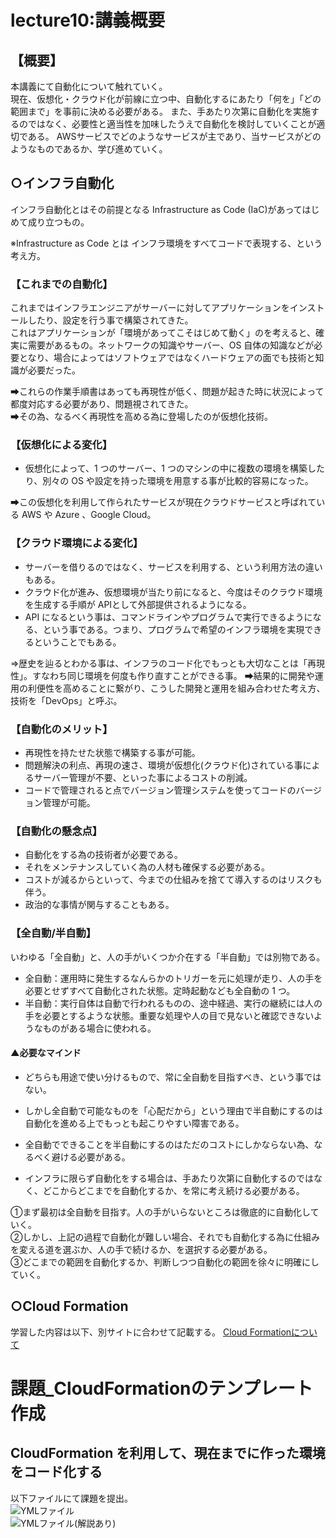 # lecture10:講義概要

## 【概要】
本講義にて自動化について触れていく。  
現在、仮想化・クラウド化が前線に立つ中、自動化するにあたり「何を」「どの範囲まで」を事前に決める必要がある。
また、手あたり次第に自動化を実施するのではなく、必要性と適当性を加味したうえで自動化を検討していくことが適切である。
AWSサービスでどのようなサービスが主であり、当サービスがどのようなものであるか、学び進めていく。


## ○インフラ自動化
インフラ自動化とはその前提となる Infrastructure as Code (IaC)があってはじめて成り立つもの。

※Infrastructure as Code とは
インフラ環境をすべてコードで表現する、という考え方。

### 【これまでの自動化】
これまではインフラエンジニアがサーバーに対してアプリケーションをインストールしたり、設定を行う事で構築されてきた。  
これはアプリケーションが「環境があってこそはじめて動く」のを考えると、確実に需要があるもの。ネットワークの知識やサーバー、OS 自体の知識などが必要となり、場合によってはソフトウェアではなくハードウェアの面でも技術と知識が必要だった。  
  
➡これらの作業手順書はあっても再現性が低く、問題が起きた時に状況によって都度対応する必要があり、問題視されてきた。  
➡その為、なるべく再現性を高める為に登場したのが仮想化技術。

### 【仮想化による変化】
- 仮想化によって、1 つのサーバー、1 つのマシンの中に複数の環境を構築したり、別々の OS や設定を持った環境を用意する事が比較的容易になった。

➡この仮想化を利用して作られたサービスが現在クラウドサービスと呼ばれている AWS や Azure 、Google Cloud。

### 【クラウド環境による変化】
- サーバーを借りるのではなく、サービスを利用する、という利用方法の違いもある。
- クラウド化が進み、仮想環境が当たり前になると、今度はそのクラウド環境を生成する手順が APIとして外部提供されるようになる。
- API になるという事は、コマンドラインやプログラムで実行できるようになる、という事である。つまり、プログラムで希望のインフラ環境を実現できるということでもある。
  
⇒歴史を辿るとわかる事は、インフラのコード化でもっとも大切なことは「再現性」。すなわち同じ環境を何度も作り直すことができる事。
➡結果的に開発や運用の利便性を高めることに繋がり、こうした開発と運用を組み合わせた考え方、技術を「DevOps」と呼ぶ。

### 【自動化のメリット】
- 再現性を持たせた状態で構築する事が可能。
- 問題解決の利点、再現の速さ、環境が仮想化(クラウド化)されている事によるサーバー管理が不要、といった事によるコストの削減。
- コードで管理されると点でバージョン管理システムを使ってコードのバージョン管理が可能。

### 【自動化の懸念点】
- 自動化をする為の技術者が必要である。
- それをメンテナンスしていく為の人材も確保する必要がある。
- コストが減るからといって、今までの仕組みを捨てて導入するのはリスクも伴う。
- 政治的な事情が関与することもある。

### 【全自動/半自動】
いわゆる「全自動」と、人の手がいくつか介在する「半自動」では別物である。

- 全自動：運用時に発生するなんらかのトリガーを元に処理が走り、人の手を必要とせずすべて自動化された状態。定時起動なども全自動の 1 つ。
- 半自動：実行自体は自動で行われるものの、途中経過、実行の継続には人の手を必要とするような状態。重要な処理や人の目で見ないと確認できないようなものがある場合に使われる。

#### ▲必要なマインド
- どちらも用途で使い分けるもので、常に全自動を目指すべき、という事ではない。
- しかし全自動で可能なものを「心配だから」という理由で半自動にするのは自動化を進める上でもっとも起こりやすい障害である。
- 全自動でできることを半自動にするのはただのコストにしかならない為、なるべく避ける必要がある。


- インフラに限らず自動化をする場合は、手あたり次第に自動化するのではなく、どこからどこまでを自動化するか、を常に考え続ける必要がある。

①まず最初は全自動を目指す。人の手がいらないところは徹底的に自動化していく。  
②しかし、上記の過程で自動化が難しい場合、それでも自動化する為に仕組みを変える道を選ぶか、人の手で続けるか、を選択する必要がある。  
③どこまでの範囲を自動化するか、判断しつつ自動化の範囲を徐々に明確にしていく。  

## ○Cloud Formation

学習した内容は以下、別サイトに合わせて記載する。
[Cloud Formationについて](https://kakuya07218.xsrv.jp/aws.cloudmemo/2024/02/22/%e8%87%aa%e5%8b%95%e5%8c%96%e3%82%b5%e3%83%bc%e3%83%93%e3%82%b9/#CloudFormation)  
  
# 課題_CloudFormationのテンプレート作成
## CloudFormation を利用して、現在までに作った環境をコード化する

以下ファイルにて課題を提出。  
![YMLファイル](https://github.com/SMYT-BT/My-initiative/blob/main/OnlineSchool_Raisetech/Raisetech%E8%AA%B2%E9%A1%8C/lecture10/YML%E3%83%95%E3%82%A1%E3%82%A4%E3%83%AB/lecture10_cloudformation.yml)    
![YMLファイル(解説あり)](https://github.com/SMYT-BT/My-initiative/blob/main/OnlineSchool_Raisetech/Raisetech%E8%AA%B2%E9%A1%8C/lecture10/YML%E3%83%95%E3%82%A1%E3%82%A4%E3%83%AB/lecture10_cloudformation_Description.yml)